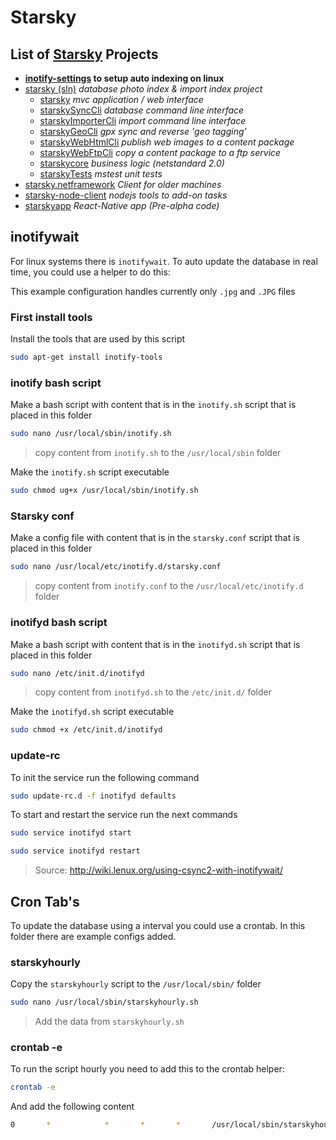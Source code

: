 # Starsky
## List of [Starsky](../readme.md) Projects
 * __[inotify-settings](../inotify-settings/readme.md) to setup auto indexing on linux__
 * [starsky (sln)](../starsky/readme.md) _database photo index & import index project_
    * [starsky](../starsky/starsky/readme.md)  _mvc application / web interface_
    * [starskySyncCli](../starsky/starskysynccli/readme.md)  _database command line interface_
    * [starskyImporterCli](../starsky/starskyimportercli/readme.md)  _import command line interface_
    * [starskyGeoCli](../starsky/starskygeocli/readme.md)  _gpx sync and reverse 'geo tagging'_
    * [starskyWebHtmlCli](../starsky/starskywebhtmlcli/readme.md)  _publish web images to a content package_
    * [starskyWebFtpCli](../starsky/starskywebftpcli/readme.md)  _copy a content package to a ftp service_
    * [starskycore](../starsky/starskycore/readme.md) _business logic (netstandard 2.0)_
    * [starskyTests](../starsky/starskyTests/readme.md)  _mstest unit tests_
 * [starsky.netframework](../starsky.netframework/readme.md) _Client for older machines_
 * [starsky-node-client](../starsky-node-client/readme.md) _nodejs tools to add-on tasks_
 * [starskyapp](../starskyapp/readme.md) _React-Native app (Pre-alpha code)_


## inotifywait

For linux systems there is `inotifywait`. To auto update the database in real time, you could use a helper to do this:

This example configuration handles currently only `.jpg` and `.JPG` files

### First install tools
Install the tools that are used by this script
```sh
sudo apt-get install inotify-tools
```

### inotify bash script
Make a bash script with content that is in the `inotify.sh` script that is placed in this folder
```sh
sudo nano /usr/local/sbin/inotify.sh
```
>  copy content from `inotify.sh` to the `/usr/local/sbin` folder

Make the `inotify.sh` script executable 
```sh
sudo chmod ug+x /usr/local/sbin/inotify.sh
```

### Starsky conf
Make a config file with content that is in the `starsky.conf` script that is placed in this folder
```sh
sudo nano /usr/local/etc/inotify.d/starsky.conf
```
>  copy content from `inotify.conf` to the `/usr/local/etc/inotify.d` folder

### inotifyd bash script
Make a bash script with content that is in the `inotifyd.sh` script that is placed in this folder
```sh
sudo nano /etc/init.d/inotifyd
```
>  copy content from `inotifyd.sh` to the `/etc/init.d/` folder

Make the `inotifyd.sh` script executable 
```sh
sudo chmod +x /etc/init.d/inotifyd
```

### update-rc
To init the service run the following command 
```sh
sudo update-rc.d -f inotifyd defaults
```
To start and restart the service run the next commands
```sh
sudo service inotifyd start

sudo service inotifyd restart
```

> Source: http://wiki.lenux.org/using-csync2-with-inotifywait/



## Cron Tab's
To update the database using a interval you could use a crontab. In this folder there are example configs added.

### starskyhourly
Copy the `starskyhourly` script to the `/usr/local/sbin/` folder

```sh
sudo nano /usr/local/sbin/starskyhourly.sh
```
> Add the data from `starskyhourly.sh`

### crontab -e

To run the script hourly you need to add this to the crontab helper:
```sh
crontab -e
```
And add the following content
```sh
0       *            *       *       *       /usr/local/sbin/starskyhourly.sh > /home/pi/z-starskycli.log 2>&1
```
